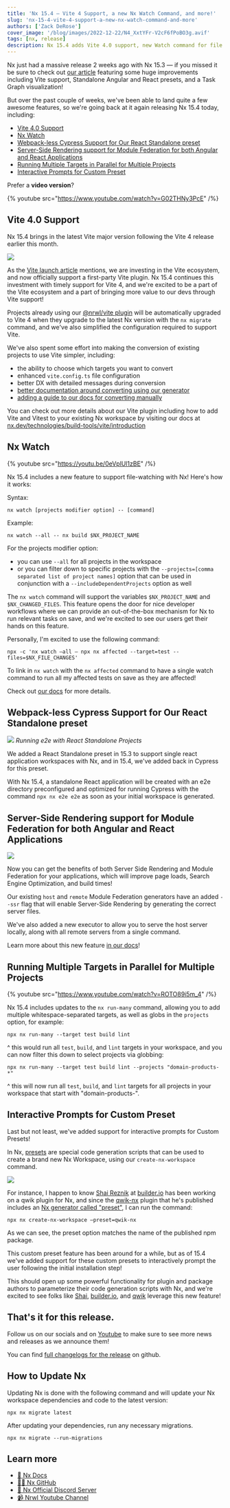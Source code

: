 ```yaml
---
title: 'Nx 15.4 — Vite 4 Support, a new Nx Watch Command, and more!'
slug: 'nx-15-4-vite-4-support-a-new-nx-watch-command-and-more'
authors: ['Zack DeRose']
cover_image: '/blog/images/2022-12-22/N4_XxtYFr-V2cF6fPoBO3g.avif'
tags: [nx, release]
description: Nx 15.4 adds Vite 4.0 support, new Watch command for file watching, webpack-less Cypress support, SSR for Module Federation, and parallel target execution improvements.
---
```


Nx just had a massive release 2 weeks ago with Nx 15.3 — if you missed it be sure to check out [our article](/blog/nx-15-3-standalone-projects-vite-task-graph-and-more) featuring some huge improvements including Vite support, Standalone Angular and React presets, and a Task Graph visualization!

But over the past couple of weeks, we've been able to land quite a few awesome features, so we're going back at it again releasing Nx 15.4 today, including:

- [Vite 4.0 Support](#vite-40-support)
- [Nx Watch](#nx-watch)
- [Webpack-less Cypress Support for Our React Standalone preset](#webpackless-cypress-support-for-our-react-standalone-preset)
- [Server-Side Rendering support for Module Federation for both Angular and React Applications](#serverside-rendering-support-for-module-federation-for-both-angular-and-react-applications)
- [Running Multiple Targets in Parallel for Multiple Projects](#running-multiple-targets-in-parallel-for-multiple-projects)
- [Interactive Prompts for Custom Preset](#interactive-prompts-for-custom-preset)

Prefer a **video version**?

{% youtube src="https://www.youtube.com/watch?v=G02THNy3PcE" /%}

## Vite 4.0 Support

Nx 15.4 brings in the latest Vite major version following the Vite 4 release earlier this month.

![](/blog/images/2022-12-22/w-TkOJGLJpif48RN.avif)

As the [Vite launch article](https://vitejs.dev/blog/announcing-vite4.html) mentions, we are investing in the Vite ecosystem, and now officially support a first-party Vite plugin. Nx 15.4 continues this investment with timely support for Vite 4, and we're excited to be a part of the Vite ecosystem and a part of bringing more value to our devs through Vite support!

Projects already using our [@nrwl/vite plugin](/technologies/build-tools/vite/introduction) will be automatically upgraded to Vite 4 when they upgrade to the latest Nx version with the `nx migrate` command, and we've also simplified the configuration required to support Vite.

We've also spent some effort into making the conversion of existing projects to use Vite simpler, including:

- the ability to choose which targets you want to convert
- enhanced `vite.config.ts` file configuration
- better DX with detailed messages during conversion
- [better documentation around converting using our generator](/technologies/build-tools/vite/api/generators/configuration)
- [adding a guide to our docs for converting manually](/technologies/build-tools/vite/recipes/configure-vite)

You can check out more details about our Vite plugin including how to add Vite and Vitest to your existing Nx workspace by visiting our docs at [nx.dev/technologies/build-tools/vite/introduction](/technologies/build-tools/vite/introduction)

## Nx Watch

{% youtube src="https://youtu.be/0eVplUl1zBE" /%}

Nx 15.4 includes a new feature to support file-watching with Nx! Here's how it works:

Syntax:

```shell
nx watch [projects modifier option] -- [command]
```

Example:

```shell
nx watch --all -- nx build $NX_PROJECT_NAME
```

For the projects modifier option:

- you can use `--all` for all projects in the workspace
- or you can filter down to specific projects with the `--projects=[comma separated list of project names]` option that can be used in conjunction with a `--includeDependentProjects` option as well

The `nx watch` command will support the variables `$NX_PROJECT_NAME` and `$NX_CHANGED_FILES`. This feature opens the door for nice developer workflows where we can provide an out-of-the-box mechanism for Nx to run relevant tasks on save, and we're excited to see our users get their hands on this feature.

Personally, I'm excited to use the following command:

```shell
npx -c 'nx watch –all – npx nx affected --target=test --files=$NX_FILE_CHANGES'
```

To link in `nx watch` with the `nx affected` command to have a single watch command to run all my affected tests on save as they are affected!

Check out [our docs](/recipes/running-tasks/workspace-watching) for more details.

## Webpack-less Cypress Support for Our React Standalone preset

![](/blog/images/2022-12-22/wF2QV3h_G5ZjBfLK.avif)
_Running e2e with React Standalone Projects_

We added a React Standalone preset in 15.3 to support single react application workspaces with Nx, and in 15.4, we've added back in Cypress for this preset.

With Nx 15.4, a standalone React application will be created with an e2e directory preconfigured and optimized for running Cypress with the command `npx nx e2e e2e` as soon as your initial workspace is generated.

## Server-Side Rendering support for Module Federation for both Angular and React Applications

![](/blog/images/2022-12-22/3pXE3lHOtndkH8jO.avif)

Now you can get the benefits of both Server Side Rendering and Module Federation for your applications, which will improve page loads, Search Engine Optimization, and build times!

Our existing `host` and `remote` Module Federation generators have an added `--ssr` flag that will enable Server-Side Rendering by generating the correct server files.

We've also added a new executor to allow you to serve the host server locally, along with all remote servers from a single command.

Learn more about this new feature [in our docs](/technologies/react/recipes/module-federation-with-ssr)!

## Running Multiple Targets in Parallel for Multiple Projects

{% youtube src="https://www.youtube.com/watch?v=ROTO89i5m_4" /%}

Nx 15.4 includes updates to the `nx run-many` command, allowing you to add multiple whitespace-separated targets, as well as globs in the `projects` option, for example:

```shell
npx nx run-many --target test build lint
```

^ this would run all `test`, `build`, and `lint` targets in your workspace, and you can now filter this down to select projects via globbing:

```shell
npx nx run-many --target test build lint --projects "domain-products-*"
```

^ this will now run all `test`, `build`, and `lint` targets for all projects in your workspace that start with "domain-products-".

## Interactive Prompts for Custom Preset

Last but not least, we've added support for interactive prompts for Custom Presets!

In Nx, [presets](/extending-nx/recipes/create-preset#create-a-custom-plugin-preset) are special code generation scripts that can be used to create a brand new Nx Workspace, using our `create-nx-workspace` command.

![](/blog/images/2022-12-22/d4gI6k61RAEU_XfF.avif)

For instance, I happen to know [Shai Reznik](https://twitter.com/shai_reznik) at [builder.io](https://builder.io/) has been working on a qwik plugin for Nx, and since the [qwik-nx](https://www.npmjs.com/package/qwik-nx) plugin that he's published includes an [Nx generator called "preset"](https://github.com/qwikifiers/qwik-nx/blob/main/packages/qwik-nx/generators.json#L33), I can run the command:

```shell
npx nx create-nx-workspace –preset=qwik-nx
```

As we can see, the preset option matches the name of the published npm package.

This custom preset feature has been around for a while, but as of 15.4 we've added support for these custom presets to interactively prompt the user following the initial installation step!

This should open up some powerful functionality for plugin and package authors to parameterize their code generation scripts with Nx, and we're excited to see folks like [Shai](https://twitter.com/shai_reznik), [builder.io](https://builder.io/), and [qwik](https://qwik.builder.io/) leverage this new feature!

## That's it for this release.

Follow us on our socials and on [Youtube](https://www.youtube.com/channel/UCF8luR7ORJTCwSNA9yZksCw) to make sure to see more news and releases as we announce them!

You can find [full changelogs for the release](https://github.com/nrwl/nx/releases/tag/15.4.0) on github.

## How to Update Nx

Updating Nx is done with the following command and will update your Nx workspace dependencies and code to the latest version:

```shell
npx nx migrate latest
```

After updating your dependencies, run any necessary migrations.

```shell
npx nx migrate --run-migrations
```

## Learn more

- [🧠 Nx Docs](/getting-started/intro)
- [👩‍💻 Nx GitHub](https://github.com/nrwl/nx)
- [💬 Nx Official Discord Server](https://go.nx.dev/community)
- [📹 Nrwl Youtube Channel](https://www.youtube.com/@nxdevtools)
